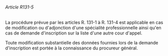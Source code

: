 ###### Article R131-5

La procédure prévue par les articles R. 131-1 à R. 131-4 est applicable en cas de modification ou d'adjonction d'une spécialité professionnelle ainsi qu'en cas de demande d'inscription sur la liste d'une autre cour d'appel.

Toute modification substantielle des données fournies lors de la demande d'inscription est portée à la connaissance du procureur général.

